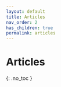 ```yaml
---
layout: default
title: Articles
nav_order: 2
has_children: true
permalink: articles
---
```


# Articles
{: .no_toc }
